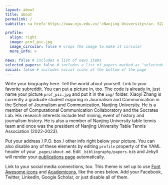 ```yaml
---
layout: about
title: about
permalink: /
subtitle: <a href='https://www.nju.edu.cn/'>Nanjing University</a>. 522024110074@smail.nju.edu.cn

profile:
  align: right
  image: prof_pic.jpg
  image_circular: false # crops the image to make it circular
  more_info: >

news: false # includes a list of news items
selected_papers: false # includes a list of papers marked as "selected={true}"
social: false # includes social icons at the bottom of the page
---
```


Write your biography here. Tell the world about yourself. Link to your favorite [subreddit](http://reddit.com). You can put a picture in, too. The code is already in, just name your picture `prof_pic.jpg` and put it in the `img/` folder.
Xiaoyi Zhang is currently a graduate student majoring in Journalism and Communication in the School of Journalism and Communication, Nanjing University. He is a member of Computational Communication Collaboratory and the Socrates Lab. His research interests include text mining, event of history and journalism history. He is also a member of Nanjing University table tennis team and once was the 
president of Nanjing University Table Tennis Association (2022-2023).

Put your address / P.O. box / other info right below your picture. You can also disable any of these elements by editing `profile` property of the YAML header of your `_pages/about.md`. Edit `_bibliography/papers.bib` and Jekyll will render your [publications page](/al-folio/publications/) automatically.

Link to your social media connections, too. This theme is set up to use [Font Awesome icons](https://fontawesome.com/) and [Academicons](https://jpswalsh.github.io/academicons/), like the ones below. Add your Facebook, Twitter, LinkedIn, Google Scholar, or just disable all of them.
